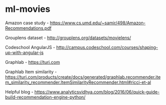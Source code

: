 # ml-movies

Amazon case study - https://www.cs.umd.edu/~samir/498/Amazon-Recommendations.pdf

Grouplens dataset - http://grouplens.org/datasets/movielens/

Codeschool AngularJS - http://campus.codeschool.com/courses/shaping-up-with-angular-js

Graphlab - https://turi.com

Graphlab Item similarity - https://turi.com/products/create/docs/generated/graphlab.recommender.item_similarity_recommender.ItemSimilarityRecommender.html#ricci-et-al

Helpful blog - https://www.analyticsvidhya.com/blog/2016/06/quick-guide-build-recommendation-engine-python/